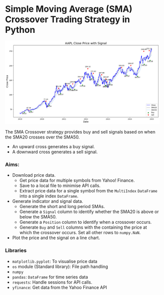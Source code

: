# Simple Moving Average (SMA) Crossover Trading Strategy in Python

![AAPL Close Price with SMA Crossover Signal](aapl_signal.png)

The SMA Crossover strategy provides buy and sell signals based on when the SMA20 crosses over the SMA50.
- An upward cross generates a buy signal.
- A downward cross generates a sell signal.

### Aims:
- Download price data.
  - Get price data for multiple symbols from Yahoo! Finance.
  - Save to a local file to minimise API calls.
  - Extract price data for a single symbol from the `MultiIndex` `DataFrame` into a single index `DataFrame`.
- Generate indicator and signal data.
  - Generate the short and long period SMAs.
  - Generate a `Signal` column to identify whether the SMA20 is above or below the SMA50.
  - Generate a `Position` column to identify when a crossover occurs.
  - Generate `Buy` and `Sell` columns with the containing the price at which the crossover occurs. Set all other rows to `numpy.NaN`.
- Plot the price and the signal on a line chart.

### Libraries
- `matplotlib.pyplot`: To visualise price data
- `os` module (Standard library): File path handling
- `numpy`
- `pandas`: `DataFrame` for time series data
- `requests`: Handle sessions for API calls.
- `yfinance`: Get data from the Yahoo Finance API